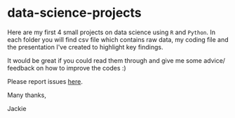 # data-science-projects

Here are my first 4 small projects on data science using `R` and `Python`. In each folder you will find csv file which contains raw data, my coding file and the presentation I've created to highlight key findings.

It would be great if you could read them through and give me some advice/ feedback on how to improve the codes :)

Please report issues [here](https://github.com/jackie-pham31/data-science-projects/issues). 

Many thanks,

Jackie
